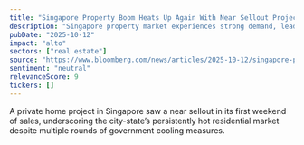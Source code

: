 ```yaml
---
title: "Singapore Property Boom Heats Up Again With Near Sellout Project"
description: "Singapore property market experiences strong demand, leading to a near sellout of a private home project in its first weekend of sales."
pubDate: "2025-10-12"
impact: "alto"
sectors: ["real estate"]
source: "https://www.bloomberg.com/news/articles/2025-10-12/singapore-property-boom-heats-up-again-with-near-sellout-project"
sentiment: "neutral"
relevanceScore: 9
tickers: []
---
```


A private home project in Singapore saw a near sellout in its first weekend of sales, underscoring the city-state’s persistently hot residential market despite multiple rounds of government cooling measures.

